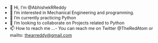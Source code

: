 - 👋 Hi, I’m @AbhishekRReddy
- 👀 I’m interested in Mechanical Engineering and programming.
- 🌱 I’m currently practicing Python
- 💞️ I’m looking to collaborate on Projects related to Python
- 📫 How to reach me ...- You can reach me on Twitter @TheRedAtom or mailto: thearreddy@gmail.com

<!---
AbhishekRReddy/AbhishekRReddy is a ✨ special ✨ repository because its `README.md` (this file) appears on your GitHub profile.
You can click the Preview link to take a look at your changes.
--->
